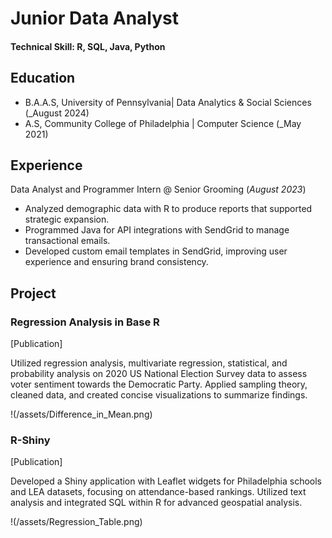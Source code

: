 # Junior Data Analyst

#### Technical Skill: R, SQL, Java, Python

## Education
- B.A.A.S, University of Pennsylvania| Data Analytics & Social Sciences (_August 2024)
- A.S, Community College of Philadelphia | Computer Science (_May 2021)

## Experience
Data Analyst and Programmer Intern @ Senior Grooming (_August 2023_)

- Analyzed demographic data with R to produce reports that supported strategic expansion.
- Programmed Java for API integrations with SendGrid to manage transactional emails.
- Developed custom email templates in SendGrid, improving user experience and ensuring brand consistency.
  
## Project
### Regression Analysis in Base R     
[Publication]

Utilized regression analysis, multivariate regression, statistical, and probability analysis on 2020 US National Election Survey data to assess voter sentiment towards the Democratic Party. Applied sampling theory, cleaned data, and created concise visualizations to summarize findings.

!(/assets/Difference_in_Mean.png)

### R-Shiny
[Publication]

Developed a Shiny application with Leaflet widgets for Philadelphia schools and LEA datasets, focusing on attendance-based rankings. Utilized text analysis and integrated SQL within R for advanced geospatial analysis.

!(/assets/Regression_Table.png)



